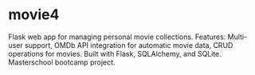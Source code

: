 # movie4
Flask web app for managing personal movie collections. Features: Multi-user support, OMDb API integration for automatic movie data, CRUD operations for movies. Built with Flask, SQLAlchemy, and SQLite. Masterschool bootcamp project.
